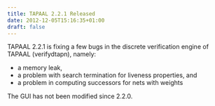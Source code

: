 ```yaml
---
title: TAPAAL 2.2.1 Released 
date: 2012-12-05T15:16:35+01:00
draft: false
---
```


TAPAAL 2.2.1 is fixing a few bugs in the discrete verification engine of TAPAAL (verifydtapn), namely:

- a memory leak,
- a problem with search termination for liveness properties, and
- a problem in computing successors for nets with weights

The GUI has not been modified since 2.2.0.